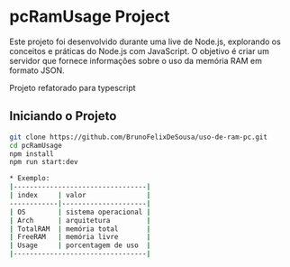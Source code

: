 
# pcRamUsage Project

Este projeto foi desenvolvido durante uma live de Node.js, explorando os conceitos e práticas do Node.js com JavaScript. O objetivo é criar um servidor que fornece informações sobre o uso da memória RAM em formato JSON.

Projeto refatorado para typescript

## Iniciando o Projeto

```bash
git clone https://github.com/BrunoFelixDeSousa/uso-de-ram-pc.git
cd pcRamUsage
npm install
npm run start:dev

* Exemplo:
|---------------------------------|
| index     | valor               |
------------|---------------------|
| OS        | sistema operacional |
| Arch      | arquitetura         |
| TotalRAM  | memória total       |
| FreeRAM   | memória livre       |
| Usage     | porcentagem de uso  |
|---------------------------------|
